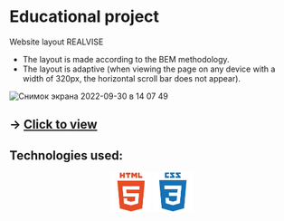 # Educational project 

Website layout REALVISE

- The layout is made according to the BEM methodology.
- The layout is adaptive (when viewing the page on any device with a width of 320px, the horizontal scroll bar does not appear).

<img width="1440" alt="Снимок экрана 2022-09-30 в 14 07 49" src="https://user-images.githubusercontent.com/99020542/193257077-04c61567-4b3f-48e3-8562-30e900d6ee28.png">

## -> [Click to view](https://distorrrtion.github.io/First-project/)


## Technologies used:
<p align="center">
<img src="https://github.com/devicons/devicon/blob/master/icons/html5/html5-plain-wordmark.svg" alt="html5"  width="70" height="70"/>
<img src="https://github.com/devicons/devicon/blob/master/icons/css3/css3-plain-wordmark.svg" alt="css3" width="70" height="70"/>
</p>
